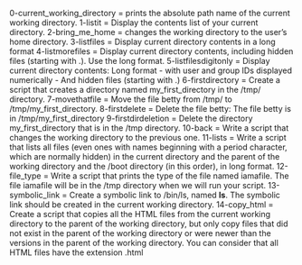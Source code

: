 0-current_working_directory = prints the absolute path name of the current working directory.
1-listit = Display the contents list of your current directory.
2-bring_me_home = changes the working directory to the user’s home directory.
3-listfiles = Display current directory contents in a long format
4-listmorefiles = Display current directory contents, including hidden files (starting with .). Use the long format.
5-listfilesdigitonly = Display current directory contents: Long format - with user and group IDs displayed numerically - And hidden files (starting with .)
6-firstdirectory = Create a script that creates a directory named my_first_directory in the /tmp/ directory.
7-movethatfile = Move the file betty from /tmp/ to /tmp/my_first_directory.
8-firstdelete = Delete the file betty: The file betty is in /tmp/my_first_directory
9-firstdirdeletion = Delete the directory my_first_directory that is in the /tmp directory.
10-back = Write a script that changes the working directory to the previous one.
11-lists = Write a script that lists all files (even ones with names beginning with a period character, which are normally hidden) in the current directory and the parent of the working directory and the /boot directory (in this order), in long format.
12-file_type = Write a script that prints the type of the file named iamafile. The file iamafile will be in the /tmp directory when we will run your script.
13-symbolic_link = Create a symbolic link to /bin/ls, named __ls__. The symbolic link should be created in the current working directory.
14-copy_html = Create a script that copies all the HTML files from the current working directory to the parent of the working directory, but only copy files that did not exist in the parent of the working directory or were newer than the versions in the parent of the working directory. You can consider that all HTML files have the extension .html

